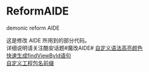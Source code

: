 # ReformAIDE
demonic reform AIDE

这是修改 AIDE 所用到的部分代码。  
详细说明请关注酷安话题#魔改AIDE#
[自定义语法高亮颜色](https://www.coolapk.com/feed/13826186?shareKey=OWE5NzgzNTQwMDNlNWQ3ZTI0Njg~&shareUid=515359&shareFrom=com.coolapk.market_9.5)  
[快速生成findViewById语句](https://www.coolapk.com/feed/13803533?shareKey=ZmQ5ZTYzM2VmNTMxNWQ3ZTJhZGQ~&shareUid=515359&shareFrom=com.coolapk.market_9.5)  
[自定义工程包名前缀](https://www.coolapk.com/feed/13786729?shareKey=ODdkYWRjMjRkODNiNWQ3ZTJhZGQ~&shareUid=515359&shareFrom=com.coolapk.market_9.5)  

